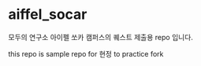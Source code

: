 # aiffel_socar

모두의 연구소 아이펠 쏘카 캠퍼스의 퀘스트 제출용 repo 입니다.

this repo is sample repo for 현정 to practice fork
